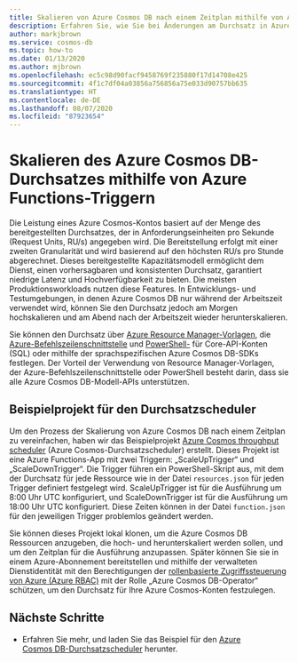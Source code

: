 ```yaml
---
title: Skalieren von Azure Cosmos DB nach einem Zeitplan mithilfe von Azure Functions-Timern
description: Erfahren Sie, wie Sie bei Änderungen am Durchsatz in Azure Cosmos DB mithilfe von PowerShell und Azure Functions eine Skalierung durchführen.
author: markjbrown
ms.service: cosmos-db
ms.topic: how-to
ms.date: 01/13/2020
ms.author: mjbrown
ms.openlocfilehash: ec5c98d90facf9458769f235880f17d14708e425
ms.sourcegitcommit: 4f1c7df04a03856a756856a75e033d90757bb635
ms.translationtype: HT
ms.contentlocale: de-DE
ms.lasthandoff: 08/07/2020
ms.locfileid: "87923654"
---
```

# <a name="scale-azure-cosmos-db-throughput-by-using-azure-functions-timer-trigger"></a>Skalieren des Azure Cosmos DB-Durchsatzes mithilfe von Azure Functions-Triggern

Die Leistung eines Azure Cosmos-Kontos basiert auf der Menge des bereitgestellten Durchsatzes, der in Anforderungseinheiten pro Sekunde (Request Units, RU/s) angegeben wird. Die Bereitstellung erfolgt mit einer zweiten Granularität und wird basierend auf den höchsten RU/s pro Stunde abgerechnet. Dieses bereitgestellte Kapazitätsmodell ermöglicht dem Dienst, einen vorhersagbaren und konsistenten Durchsatz, garantiert niedrige Latenz und Hochverfügbarkeit zu bieten. Die meisten Produktionsworkloads nutzen diese Features. In Entwicklungs- und Testumgebungen, in denen Azure Cosmos DB nur während der Arbeitszeit verwendet wird, können Sie den Durchsatz jedoch am Morgen hochskalieren und am Abend nach der Arbeitszeit wieder herunterskalieren.

Sie können den Durchsatz über [Azure Resource Manager-Vorlagen](resource-manager-samples.md), die [Azure-Befehlszeilenschnittstelle](cli-samples.md) und [PowerShell-](powershell-samples.md) für Core-API-Konten (SQL) oder mithilfe der sprachspezifischen Azure Cosmos DB-SDKs festlegen. Der Vorteil der Verwendung von Resource Manager-Vorlagen, der Azure-Befehlszeilenschnittstelle oder PowerShell besteht darin, dass sie alle Azure Cosmos DB-Modell-APIs unterstützen.

## <a name="throughput-scheduler-sample-project"></a>Beispielprojekt für den Durchsatzscheduler

Um den Prozess der Skalierung von Azure Cosmos DB nach einem Zeitplan zu vereinfachen, haben wir das Beispielprojekt [ Azure Cosmos throughput scheduler](https://github.com/Azure-Samples/azure-cosmos-throughput-scheduler) (Azure Cosmos-Durchsatzscheduler) erstellt. Dieses Projekt ist eine Azure Functions-App mit zwei Triggern: „ScaleUpTrigger“ und „ScaleDownTrigger“. Die Trigger führen ein PowerShell-Skript aus, mit dem der Durchsatz für jede Ressource wie in der Datei `resources.json` für jeden Trigger definiert festgelegt wird. ScaleUpTrigger ist für die Ausführung um 8:00 Uhr UTC konfiguriert, und ScaleDownTrigger ist für die Ausführung um 18:00 Uhr UTC konfiguriert. Diese Zeiten können in der Datei `function.json` für den jeweiligen Trigger problemlos geändert werden.

Sie können dieses Projekt lokal klonen, um die Azure Cosmos DB Ressourcen anzugeben, die hoch- und herunterskaliert werden sollen, und um den Zeitplan für die Ausführung anzupassen. Später können Sie sie in einem Azure-Abonnement bereitstellen und mithilfe der verwalteten Dienstidentität mit den Berechtigungen der [rollenbasierte Zugriffssteuerung von Azure (Azure RBAC)](role-based-access-control.md) mit der Rolle „Azure Cosmos DB-Operator“ schützen, um den Durchsatz für Ihre Azure Cosmos-Konten festzulegen.

## <a name="next-steps"></a>Nächste Schritte

- Erfahren Sie mehr, und laden Sie das Beispiel für den [Azure Cosmos DB-Durchsatzscheduler](https://github.com/Azure-Samples/azure-cosmos-throughput-scheduler) herunter.
